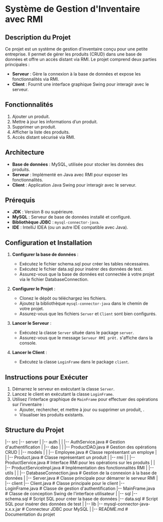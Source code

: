 # Système de Gestion d'Inventaire avec RMI

## Description du Projet
Ce projet est un système de gestion d'inventaire conçu pour une petite entreprise. Il permet de gérer les produits (CRUD) dans une base de données et offre un accès distant via RMI. Le projet comprend deux parties principales :
- **Serveur** : Gère la connexion à la base de données et expose les fonctionnalités via RMI.
- **Client** : Fournit une interface graphique Swing pour interagir avec le serveur.

## Fonctionnalités
1. Ajouter un produit.
2. Mettre à jour les informations d’un produit.
3. Supprimer un produit.
4. Afficher la liste des produits.
5. Accès distant sécurisé via RMI.

## Architecture
- **Base de données** : MySQL, utilisée pour stocker les données des produits.
- **Serveur** : Implémenté en Java avec RMI pour exposer les fonctionnalités.
- **Client** : Application Java Swing pour interagir avec le serveur.

## Prérequis
- **JDK** : Version 8 ou supérieure.
- **MySQL** : Serveur de base de données installé et configuré.
- **Bibliothèque JDBC** : `mysql-connector-java`.
- **IDE** : IntelliJ IDEA (ou un autre IDE compatible avec Java).

## Configuration et Installation
1. **Configurer la base de données** :
    - Exécutez le fichier schema.sql pour créer les tables nécessaires.
    - Exécutez le fichier data.sql pour insérer des données de test.
    - Assurez-vous que la base de données est connectée à votre projet via le fichier DatabaseConnection.

2. **Configurer le Projet** :
   - Clonez le dépôt ou téléchargez les fichiers.
   - Ajoutez la bibliothèque `mysql-connector-java` dans le chemin de votre projet.
   - Assurez-vous que les fichiers `Server` et `Client` sont bien configurés.

3. **Lancer le Serveur** :
   - Exécutez la classe `Server` située dans le package `server`.
   - Assurez-vous que le message `Serveur RMI prêt.` s'affiche dans la console.

4. **Lancer le Client** :
   - Exécutez la classe `LoginFrame` dans le package `client`.

## Instructions pour Exécuter
1. Démarrez le serveur en exécutant la classe `Server`.
2. Lancez le client en exécutant la classe `LoginFrame`.
3. Utilisez l’interface graphique de `MainFrame` pour effectuer des opérations sur l’inventaire :
   - Ajouter, rechercher, et mettre à jour ou supprimer un produit, .
   - Visualiser les produits existants.

## Structure du Projet

|-- src
    |-- server
    |   |-- auth
    |   |   |-- AuthService.java        # Gestion d'authentification
    |   |-- dao
    |   |   |-- ProductDAO.java         # Gestion des opérations CRUD
    |   |-- models
    |   |   |-- Employee.java           # Classe représentant un employe
    |   |   |-- Product.java            # Classe représentant un produit
    |   |-- rmi
    |   |   |-- ProductService.java     # Interface RMI pour les opérations sur les produits
    |   |   |-- ProductServiceImpl.java # Implémentation des fonctionnalités RMI
    |   |-- utils
    |   |   |-- DatabaseConnection.java # Gestion de la connexion à la base de données
    |   |-- Server.java                 # Classe principale pour démarrer le serveur RMI
    |
    |-- client
        |-- Client.java                 # Classe principale pour le client 
        |-- LoginFrame.java             # Classe de gestion d'authentification
        |-- MainFrame.java              # Classe de conception Swing de l'interface utilisateur
    |
|-- sql
    |-- schema.sql                      # Script SQL pour créer la base de données
    |-- data.sql                        # Script SQL pour insérer des données de test
|
|-- lib
    |-- mysql-connector-java-x.x.x.jar  # Connecteur JDBC pour MySQL
|
|-- README.md                           # Documentation du projet

